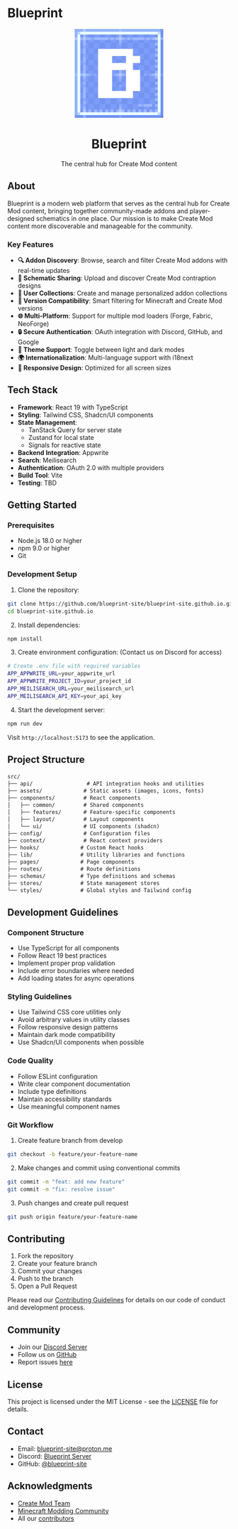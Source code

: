 # Blueprint

<div align="center">
  <img src="/src/assets/logo.webp" alt="Blueprint Logo" width="200" />
  <h1>Blueprint</h1>
  <p>The central hub for Create Mod content</p>
</div>

## About

Blueprint is a modern web platform that serves as the central hub for Create Mod content, bringing together community-made addons and player-designed schematics in one place. Our mission is to make Create Mod content more discoverable and manageable for the community.

### Key Features

- **🔍 Addon Discovery**: Browse, search and filter Create Mod addons with real-time updates
- **📁 Schematic Sharing**: Upload and discover Create Mod contraption designs
- **👥 User Collections**: Create and manage personalized addon collections
- **🔄 Version Compatibility**: Smart filtering for Minecraft and Create Mod versions
- **🌐 Multi-Platform**: Support for multiple mod loaders (Forge, Fabric, NeoForge)
- **🔒 Secure Authentication**: OAuth integration with Discord, GitHub, and Google
- **🌙 Theme Support**: Toggle between light and dark modes
- **🌍 Internationalization**: Multi-language support with i18next
- **📱 Responsive Design**: Optimized for all screen sizes

## Tech Stack

- **Framework**: React 19 with TypeScript
- **Styling**: Tailwind CSS, Shadcn/UI components
- **State Management**: 
  - TanStack Query for server state
  - Zustand for local state
  - Signals for reactive state
- **Backend Integration**: Appwrite
- **Search**: Meilisearch
- **Authentication**: OAuth 2.0 with multiple providers
- **Build Tool**: Vite
- **Testing**: TBD

## Getting Started

### Prerequisites

- Node.js 18.0 or higher
- npm 9.0 or higher
- Git

### Development Setup

1. Clone the repository:
```bash
git clone https://github.com/blueprint-site/blueprint-site.github.io.git
cd blueprint-site.github.io
```

2. Install dependencies:
```bash
npm install
```

3. Create environment configuration:
(Contact us on Discord for access)
```bash
# Create .env file with required variables
APP_APPWRITE_URL=your_appwrite_url
APP_APPWRITE_PROJECT_ID=your_project_id
APP_MEILISEARCH_URL=your_meilisearch_url
APP_MEILISEARCH_API_KEY=your_api_key
```

4. Start the development server:
```bash
npm run dev
```

Visit `http://localhost:5173` to see the application.

## Project Structure

```
src/
├── api/                 # API integration hooks and utilities
├── assets/             # Static assets (images, icons, fonts)
├── components/         # React components
│   ├── common/         # Shared components
│   ├── features/       # Feature-specific components
│   ├── layout/         # Layout components
│   └── ui/             # UI components (shadcn)
├── config/             # Configuration files
├── context/            # React context providers
├── hooks/             # Custom React hooks
├── lib/               # Utility libraries and functions
├── pages/             # Page components
├── routes/            # Route definitions
├── schemas/           # Type definitions and schemas
├── stores/            # State management stores
└── styles/            # Global styles and Tailwind config
```

## Development Guidelines

### Component Structure

- Use TypeScript for all components
- Follow React 19 best practices
- Implement proper prop validation
- Include error boundaries where needed
- Add loading states for async operations

### Styling Guidelines

- Use Tailwind CSS core utilities only
- Avoid arbitrary values in utility classes
- Follow responsive design patterns
- Maintain dark mode compatibility
- Use Shadcn/UI components when possible

### Code Quality

- Follow ESLint configuration
- Write clear component documentation
- Include type definitions
- Maintain accessibility standards
- Use meaningful component names

### Git Workflow

1. Create feature branch from develop
```bash
git checkout -b feature/your-feature-name
```

2. Make changes and commit using conventional commits
```bash
git commit -m "feat: add new feature"
git commit -m "fix: resolve issue"
```

3. Push changes and create pull request
```bash
git push origin feature/your-feature-name
```

## Contributing

1. Fork the repository
2. Create your feature branch
3. Commit your changes
4. Push to the branch
5. Open a Pull Request

Please read our [Contributing Guidelines](CONTRIBUTING.md) for details on our code of conduct and development process.

## Community

- Join our [Discord Server](https://discord.gg/blueprint)
- Follow us on [GitHub](https://github.com/blueprint-site)
- Report issues [here](https://github.com/blueprint-site/blueprint-site.github.io/issues)

## License

This project is licensed under the MIT License - see the [LICENSE](LICENSE) file for details.

## Contact

- Email: blueprint-site@proton.me
- Discord: [Blueprint Server](https://discord.gg/blueprint)
- GitHub: [@blueprint-site](https://github.com/blueprint-site)

## Acknowledgments

- [Create Mod Team](https://github.com/Creators-of-Create/Create)
- [Minecraft Modding Community](https://modrinth.com)
- All our [contributors](https://github.com/blueprint-site/blueprint-site.github.io/graphs/contributors)
